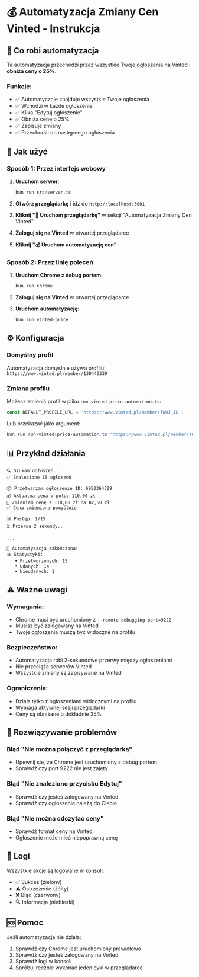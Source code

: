 # 💰 Automatyzacja Zmiany Cen Vinted - Instrukcja

## 🎯 Co robi automatyzacja

Ta automatyzacja przechodzi przez wszystkie Twoje ogłoszenia na Vinted i **obniża ceny o 25%**.

### Funkcje:
- ✅ Automatycznie znajduje wszystkie Twoje ogłoszenia
- ✅ Wchodzi w każde ogłoszenie
- ✅ Klika "Edytuj ogłoszenie"
- ✅ Obniża cenę o 25%
- ✅ Zapisuje zmiany
- ✅ Przechodzi do następnego ogłoszenia

## 🚀 Jak użyć

### Sposób 1: Przez interfejs webowy

1. **Uruchom serwer**:
   ```powershell
   bun run src/server.ts
   ```

2. **Otwórz przeglądarkę** i idź do `http://localhost:3001`

3. **Kliknij "🚀 Uruchom przeglądarkę"** w sekcji "Automatyzacja Zmiany Cen Vinted"

4. **Zaloguj się na Vinted** w otwartej przeglądarce

5. **Kliknij "💰 Uruchom automatyzację cen"**

### Sposób 2: Przez linię poleceń

1. **Uruchom Chrome z debug portem**:
   ```powershell
   bun run chrome
   ```

2. **Zaloguj się na Vinted** w otwartej przeglądarce

3. **Uruchom automatyzację**:
   ```powershell
   bun run vinted-price
   ```

## ⚙️ Konfiguracja

### Domyślny profil
Automatyzacja domyślnie używa profilu: `https://www.vinted.pl/member/130445339`

### Zmiana profilu
Możesz zmienić profil w pliku `run-vinted-price-automation.ts`:
```typescript
const DEFAULT_PROFILE_URL = 'https://www.vinted.pl/member/TWOJ_ID';
```

Lub przekazać jako argument:
```powershell
bun run run-vinted-price-automation.ts "https://www.vinted.pl/member/TWOJ_ID"
```

## 📊 Przykład działania

```
🔍 Szukam ogłoszeń...
✅ Znaleziono 15 ogłoszeń

📦 Przetwarzam ogłoszenie ID: 6950364329
💰 Aktualna cena w polu: 110,00 zł
🔄 Zmieniam cenę z 110,00 zł na 82,50 zł
✅ Cena zmieniona pomyślnie

📊 Postęp: 1/15
⏳ Przerwa 2 sekundy...

...

🎉 Automatyzacja zakończona!
📊 Statystyki:
   • Przetworzonych: 15
   • Udanych: 14
   • Nieudanych: 1
```

## ⚠️ Ważne uwagi

### Wymagania:
- Chrome musi być uruchomiony z `--remote-debugging-port=9222`
- Musisz być zalogowany na Vinted
- Twoje ogłoszenia muszą być widoczne na profilu

### Bezpieczeństwo:
- Automatyzacja robi 2-sekundowe przerwy między ogłoszeniami
- Nie przeciąża serwerów Vinted
- Wszystkie zmiany są zapisywane na Vinted

### Ograniczenia:
- Działa tylko z ogłoszeniami widocznymi na profilu
- Wymaga aktywnej sesji przeglądarki
- Ceny są obniżane o dokładnie 25%

## 🔧 Rozwiązywanie problemów

### Błąd "Nie można połączyć z przeglądarką"
- Upewnij się, że Chrome jest uruchomiony z debug portem
- Sprawdź czy port 9222 nie jest zajęty

### Błąd "Nie znaleziono przycisku Edytuj"
- Sprawdź czy jesteś zalogowany na Vinted
- Sprawdź czy ogłoszenia należą do Ciebie

### Błąd "Nie można odczytać ceny"
- Sprawdź format ceny na Vinted
- Ogłoszenie może mieć niepoprawną cenę

## 📝 Logi

Wszystkie akcje są logowane w konsoli:
- ✅ Sukces (zielony)
- ⚠️ Ostrzeżenie (żółty)  
- ❌ Błąd (czerwony)
- 🔍 Informacja (niebieski)

## 🆘 Pomoc

Jeśli automatyzacja nie działa:
1. Sprawdź czy Chrome jest uruchomiony prawidłowo
2. Sprawdź czy jesteś zalogowany na Vinted
3. Sprawdź logi w konsoli
4. Spróbuj ręcznie wykonać jeden cykl w przeglądarce